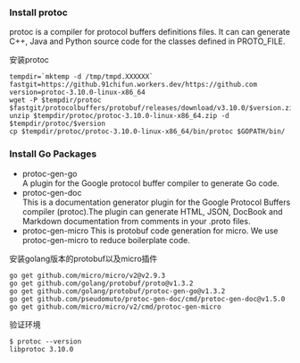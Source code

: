 ### Install protoc

protoc is a compiler for protocol buffers definitions files. It can can generate C++, Java and Python source code for the classes defined in PROTO_FILE. 

安装protoc
```shell
tempdir=`mktemp -d /tmp/tmpd.XXXXXX`
fastgit=https://github.91chifun.workers.dev/https://github.com
version=protoc-3.10.0-linux-x86_64
wget -P $tempdir/protoc $fastgit/protocolbuffers/protobuf/releases/download/v3.10.0/$version.zip 
unzip $tempdir/protoc/protoc-3.10.0-linux-x86_64.zip -d $tempdir/protoc/$version
cp $tempdir/protoc/protoc-3.10.0-linux-x86_64/bin/protoc $GOPATH/bin/
```

### Install Go Packages

- protoc-gen-go  
A plugin for the Google protocol buffer compiler to generate Go code.
- protoc-gen-doc  
This is a documentation generator plugin for the Google Protocol Buffers compiler (protoc).The plugin can generate HTML, JSON, DocBook and Markdown documentation from comments in your .proto files.
- protoc-gen-micro
This is protobuf code generation for micro. We use protoc-gen-micro to reduce boilerplate code.


安装golang版本的protobuf以及micro插件
```shell
go get github.com/micro/micro/v2@v2.9.3
go get github.com/golang/protobuf/proto@v1.3.2
go get github.com/golang/protobuf/protoc-gen-go@v1.3.2
go get github.com/pseudomuto/protoc-gen-doc/cmd/protoc-gen-doc@v1.5.0
go get github.com/micro/micro/v2/cmd/protoc-gen-micro
```

验证环境
```shell
$ protoc --version
libprotoc 3.10.0
```